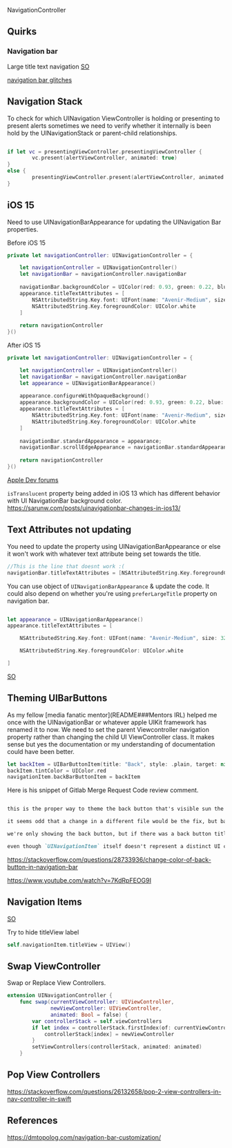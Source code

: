 NavigationController



## Quirks

### Navigation bar
Large title text navigation
[SO](https://stackoverflow.com/questions/47649375/ios-11-large-navigation-bar-title-unexpected-velocity)

[navigation bar glitches](https://swiftsenpai.com/development/large-title-uinavigationbar-glitches/)


## Navigation Stack


To check for which UINavigation ViewController is holding or presenting to present alerts sometimes we need to verify whether it internally is been hold by the UINavigationStack or parent-child relationships.


```swift

if let vc = presentingViewController.presentingViewController {
		vc.present(alertViewController, animated: true)
} 
else {
		presentingViewController.present(alertViewController, animated: true)
}
```



## iOS 15

Need to use UINavigationBarAppearance for updating the UINavigation Bar properties.

Before iOS 15

```swift
private let navigationController: UINavigationController = {

	let navigationController = UINavigationController()
	let navigationBar = navigationController.navigationBar
	
	navigationBar.backgroundColor = UIColor(red: 0.93, green: 0.22, blue: 0.28, alpha: 1.00)
	appearance.titleTextAttributes = [
		NSAttributedString.Key.font: UIFont(name: "Avenir-Medium", size: 32.0)!,
		NSAttributedString.Key.foregroundColor: UIColor.white
	]
	
	return navigationController
}()

```

After iOS 15
```swift
private let navigationController: UINavigationController = {

	let navigationController = UINavigationController()
	let navigationBar = navigationController.navigationBar
	let appearance = UINavigationBarAppearance()
	
	appearance.configureWithOpaqueBackground()
	appearance.backgroundColor = UIColor(red: 0.93, green: 0.22, blue: 0.28, alpha: 1.00)
	appearance.titleTextAttributes = [
		NSAttributedString.Key.font: UIFont(name: "Avenir-Medium", size: 32.0)!,
		NSAttributedString.Key.foregroundColor: UIColor.white
	]
	
	navigationBar.standardAppearance = appearance;
	navigationBar.scrollEdgeAppearance = navigationBar.standardAppearance	
	
	return navigationController
}()
```

[Apple Dev forums](https://developer.apple.com/forums/thread/682420)

`isTranslucent` property being added in iOS 13 which has different behavior with UI NavigationBar background color.
https://sarunw.com/posts/uinavigationbar-changes-in-ios13/

## Text Attributes not updating

You need to update the property using UINavigationBarAppearance or else it won't work with whatever text attribute being set towards the title.

```swift
//This is the line that doesnt work :( 
navigationBar.titleTextAttributes = [NSAttributedString.Key.foregroundColor: UIColor.white
```

You can use object of  `UINavigationBarAppearance` & update the code. It could also depend on whether you're using `preferLargeTitle` property on navigation bar.

```swift

let appearance = UINavigationBarAppearance()
appearance.titleTextAttributes = [

	NSAttributedString.Key.font: UIFont(name: "Avenir-Medium", size: 32.0)!,

	NSAttributedString.Key.foregroundColor: UIColor.white

]
```

[SO](https://stackoverflow.com/questions/54207002/uinavigationbar-wont-set-title-text-attributes)


## Theming UIBarButtons

As my fellow [media fanatic mentor](README###Mentors IRL) helped me once with the UINavigationBar or whatever apple UIKit framework has renamed it to now.
We need to set the parent Viewcontroller navigation property rather than changing the child UI ViewController class.
It makes sense but yes the documentation or my understanding of documentation could have been better.


```swift
let backItem = UIBarButtonItem(title: "Back", style: .plain, target: nil, action: nil)
backItem.tintColor = UIColor.red
navigationItem.backBarButtonItem = backItem
```

Here is his snippet of Gitlab Merge Request Code review comment.

```markdown

this is the proper way to theme the back button that's visible sun the nav bar when viewing the `FieldMetaType ListViewController`.

it seems odd that a change in a different file would be the fix, but back bar button items are usually owned by the view controller that's below the currently visible view controller in a navigation controller. this actually makes sense tho when you consider that the back button's content is actually driven by the previous view controller's content.

we're only showing the back button, but if there was a back button title, we would want it to be set by the view controller that already knows title. and that's exactly what `UINavigationItem` does for us, allows us to configure everything related to this view controller's navigation bar content and behavior (which is only used if this view controller is used inside of a `UINavigationController`).

even though `UINavigationItem` itself doesn't represent a distinct UI component, it's an abstraction that is used within the specific context of push/pop style navigation.
```


https://stackoverflow.com/questions/28733936/change-color-of-back-button-in-navigation-bar

https://www.youtube.com/watch?v=7KdRpFEOG9I


## Navigation Items


[SO](https://stackoverflow.com/questions/39643169/swift-hide-navigation-title-but-show-its-title-as-back-button-in-next-view-contr)

Try to hide titleView label

```swift
self.navigationItem.titleView = UIView()
```

## Swap ViewController

Swap or Replace View Controllers.

```swift
extension UINavigationController {
    func swap(currentViewController: UIViewController,
              newViewController: UIViewController,
              animated: Bool = false) {
        var controllerStack = self.viewControllers
        if let index = controllerStack.firstIndex(of: currentViewController) {
            controllerStack[index] = newViewController
        }
        setViewControllers(controllerStack, animated: animated)
    }
```

## Pop View Controllers

https://stackoverflow.com/questions/26132658/pop-2-view-controllers-in-nav-controller-in-swift
## References

https://dmtopolog.com/navigation-bar-customization/